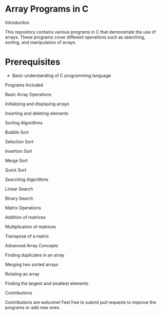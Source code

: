 # Array Programs in C
Introduction

This repository contains various programs in C that demonstrate the use of arrays. These programs cover different operations such as searching, sorting, and manipulation of arrays.

# Prerequisites

* Basic understanding of C programming language

Programs Included

Basic Array Operations

Initializing and displaying arrays

Inserting and deleting elements

Sorting Algorithms

Bubble Sort

Selection Sort

Insertion Sort

Merge Sort

Quick Sort

Searching Algorithms

Linear Search

Binary Search

Matrix Operations

Addition of matrices

Multiplication of matrices

Transpose of a matrix

Advanced Array Concepts

Finding duplicates in an array

Merging two sorted arrays

Rotating an array

Finding the largest and smallest elements

Contributions

Contributions are welcome! Feel free to submit pull requests to improve the programs or add new ones.
